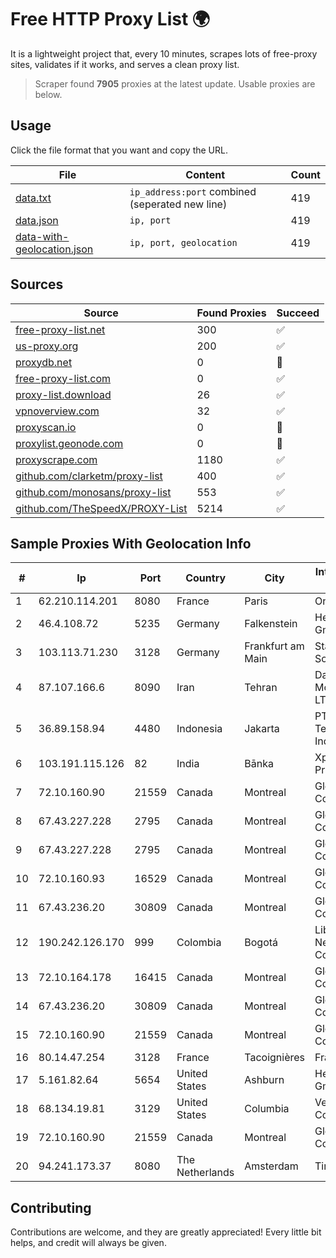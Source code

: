 
# Free HTTP Proxy List 🌍

It is a lightweight project that, every 10 minutes, scrapes lots of free-proxy sites, validates if it works, and serves a clean proxy list.


> Scraper found **7905** proxies at the latest update. Usable proxies are below.

## Usage

Click the file format that you want and copy the URL.


|File|Content|Count|
|----|-------|-----|
|[data.txt](https://raw.githubusercontent.com/themiralay/Proxy-List-World/master/data.txt)|`ip_address:port` combined (seperated new line)|419|
|[data.json](https://raw.githubusercontent.com/themiralay/Proxy-List-World/master/data.json)|`ip, port`|419|
|[data-with-geolocation.json](https://raw.githubusercontent.com/themiralay/Proxy-List-World/master/data-with-geolocation.json)|`ip, port, geolocation`|419|

## Sources

|Source|Found Proxies|Succeed|
|------|-------------|-------|
|[free-proxy-list.net](https://free-proxy-list.net)|300|✅|
|[us-proxy.org](https://www.us-proxy.org)|200|✅|
|[proxydb.net](http://proxydb.net)|0|🚫|
|[free-proxy-list.com](https://free-proxy-list.com/?page=&port=&type%5B%5D=http&type%5B%5D=https&up_time=0&search=Search)|0|✅|
|[proxy-list.download](https://www.proxy-list.download/HTTP)|26|✅|
|[vpnoverview.com](https://vpnoverview.com/privacy/anonymous-browsing/free-proxy-servers)|32|✅|
|[proxyscan.io](https://www.proxyscan.io)|0|🚫|
|[proxylist.geonode.com](https://proxylist.geonode.com/api/proxy-list?limit=300&page=1&sort_by=lastChecked&sort_type=desc&protocols=http,https)|0|🚫|
|[proxyscrape.com](https://api.proxyscrape.com/v2/?request=displayproxies&protocol=http&timeout=10000&country=all&ssl=all&anonymity=all)|1180|✅|
|[github.com/clarketm/proxy-list](https://raw.githubusercontent.com/clarketm/proxy-list/master/proxy-list-raw.txt)|400|✅|
|[github.com/monosans/proxy-list](https://raw.githubusercontent.com/monosans/proxy-list/main/proxies/http.txt)|553|✅|
|[github.com/TheSpeedX/PROXY-List](https://raw.githubusercontent.com/TheSpeedX/PROXY-List/master/http.txt)|5214|✅|


## Sample Proxies With Geolocation Info

|#|Ip|Port|Country|City|Internet Service Provider|
|-|--|----|-------|----|-------------------------|
|1|62.210.114.201|8080|France|Paris|Online SAS|
|2|46.4.108.72|5235|Germany|Falkenstein|Hetzner Online GmbH|
|3|103.113.71.230|3128|Germany|Frankfurt am Main|Stark Industries Solutions LTD|
|4|87.107.166.6|8090|Iran|Tehran|Dade Pardazi Mobinhost Co LTD|
|5|36.89.158.94|4480|Indonesia|Jakarta|PT. Telekomunikasi Indonesia|
|6|103.191.115.126|82|India|Bānka|Xpress Fiber Private Limited|
|7|72.10.160.90|21559|Canada|Montreal|GloboTech Communications|
|8|67.43.227.228|2795|Canada|Montreal|GloboTech Communications|
|9|67.43.227.228|2795|Canada|Montreal|GloboTech Communications|
|10|72.10.160.93|16529|Canada|Montreal|GloboTech Communications|
|11|67.43.236.20|30809|Canada|Montreal|GloboTech Communications|
|12|190.242.126.170|999|Colombia|Bogotá|Liberty Networks De Colombia|
|13|72.10.164.178|16415|Canada|Montreal|GloboTech Communications|
|14|67.43.236.20|30809|Canada|Montreal|GloboTech Communications|
|15|72.10.160.90|21559|Canada|Montreal|GloboTech Communications|
|16|80.14.47.254|3128|France|Tacoignières|France Telecom|
|17|5.161.82.64|5654|United States|Ashburn|Hetzner Online GmbH|
|18|68.134.19.81|3129|United States|Columbia|Verizon Communications|
|19|72.10.160.90|21559|Canada|Montreal|GloboTech Communications|
|20|94.241.173.37|8080|The Netherlands|Amsterdam|TimeWeb Ltd.|



## Contributing

Contributions are welcome, and they are greatly appreciated! Every
little bit helps, and credit will always be given.


